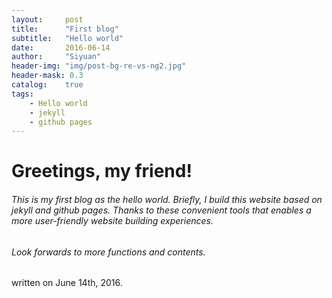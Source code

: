 ```yaml
---
layout:     post
title:      "First blog"
subtitle:	"Hello world"
date:       2016-06-14
author:     "Siyuan"
header-img: "img/post-bg-re-vs-ng2.jpg"
header-mask: 0.3
catalog:    true
tags:
    - Hello world
    - jekyll
    - github pages
---
```


# Greetings, my friend!

###### This is my first blog as the hello world. Briefly, I build this website based on jekyll and github pages. Thanks to these convenient tools that enables a more user-friendly website building experiences.

###### Look forwards to more functions and contents.
  


written on June 14th, 2016.